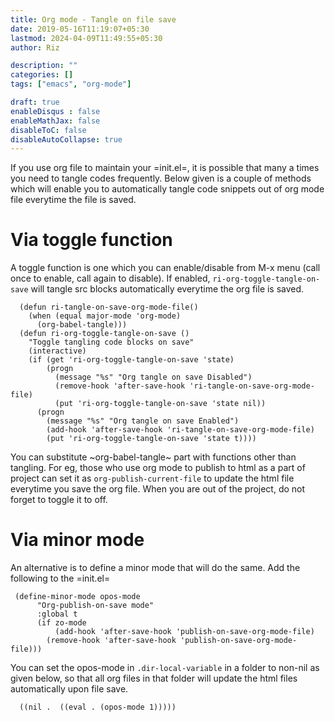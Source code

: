 ```yaml
---
title: Org mode - Tangle on file save
date: 2019-05-16T11:19:07+05:30
lastmod: 2024-04-09T11:49:55+05:30
author: Riz

description: ""
categories: []
tags: ["emacs", "org-mode"]

draft: true
enableDisqus : false
enableMathJax: false
disableToC: false
disableAutoCollapse: true
---
```


If you use org file to maintain your =init.el=, it is possible that many a times you need to tangle codes frequently. Below given is a couple of methods which will enable you to automatically tangle code snippets out of org mode file everytime the file is saved. 

# Via toggle function
 A toggle function is one which you can enable/disable from M-x menu (call once to enable, call again to disable). If enabled, `ri-org-toggle-tangle-on-save`  will tangle src blocks automatically everytime the org file is saved.

```elisp 
  (defun ri-tangle-on-save-org-mode-file()
    (when (equal major-mode 'org-mode)
      (org-babel-tangle)))
  (defun ri-org-toggle-tangle-on-save ()
    "Toggle tangling code blocks on save"
    (interactive)
    (if (get 'ri-org-toggle-tangle-on-save 'state)
        (progn
          (message "%s" "Org tangle on save Disabled")
          (remove-hook 'after-save-hook 'ri-tangle-on-save-org-mode-file)
          (put 'ri-org-toggle-tangle-on-save 'state nil))
      (progn
        (message "%s" "Org tangle on save Enabled")
        (add-hook 'after-save-hook 'ri-tangle-on-save-org-mode-file)
        (put 'ri-org-toggle-tangle-on-save 'state t))))

```


You can substitute ~org-babel-tangle~ part with functions other than tangling. For eg, those who use org mode to publish to html as a part of project can set it as `org-publish-current-file` to update the html file everytime you save the  org file. When you are out of the project, do not forget to toggle it to off.

# Via minor mode
An alternative is to define a minor mode that will do the same. Add the following to the =init.el= 

```elisp 
 (define-minor-mode opos-mode
      "Org-publish-on-save mode"
      :global t
      (if zo-mode
          (add-hook 'after-save-hook 'publish-on-save-org-mode-file)
        (remove-hook 'after-save-hook 'publish-on-save-org-mode-file)))

```

   You can set the opos-mode in `.dir-local-variable` in a folder to non-nil as given below, so that all org files in that folder will update the html files automatically upon file save.

```
  ((nil .  ((eval . (opos-mode 1)))))
```
